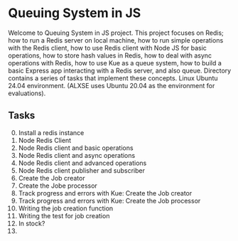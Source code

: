 # Queuing System in JS

Welcome to Queuing System in JS project. This project focuses on Redis; how to run a Redis server on local machine, how to run simple operations with the Redis client, how to use Redis client with Node JS for basic operations, how to store hash values in Redis, how to deal with async operations with Redis, how to use Kue as a queue system, how to build a basic Express app interacting with a Redis server, and also queue. Directory contains a series of tasks that implement these concepts. Linux Ubuntu 24.04 environment. (ALXSE uses Ubuntu 20.04 as the environment for evaluations).


## Tasks

0. Install a redis instance
1. Node Redis Client
2. Node Redis client and basic operations
3. Node Redis client and async operations
4. Node Redis client and advanced operations
5. Node Redis client publisher and subscriber
6. Create the Job creator
7. Create the Jobe processor
8. Track progress and errors with Kue: Create the Job creator
9. Track progress and errors with Kue: Create the Job processor
10. Writing the job creation function
11. Writing the test for job creation
12. In stock?
13. 
